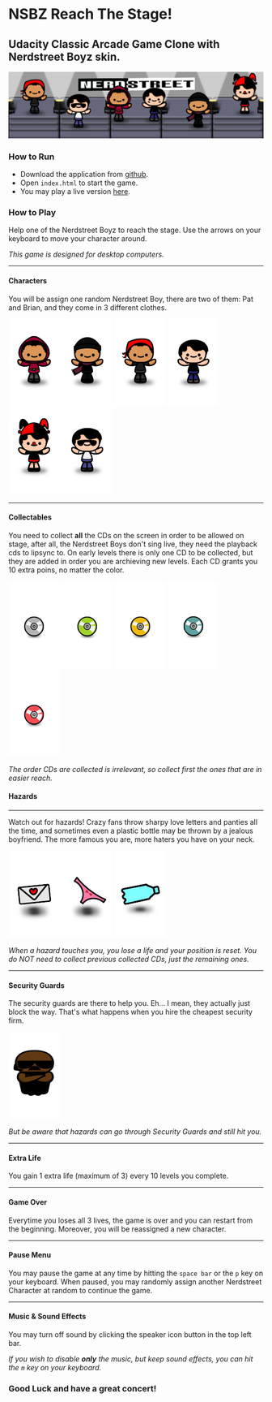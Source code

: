 # NSBZ Reach The Stage!
## Udacity Classic Arcade Game Clone with Nerdstreet Boyz skin.

![banner](images/banner.png)

### How to Run
- Download the application from [github](https://github.com/kavispires/classicarcadegame-nsbz).
- Open ```index.html``` to start the game.
- You may play a live version [here](https://kavispires.github.io/classicarcadegame-nsbz/).

### How to Play

Help one of the Nerdstreet Boyz to reach the stage. Use the arrows on your keyboard to move your character around.

_This game is designed for desktop computers._

----------------------------
#### Characters
You will be assign one random Nerdstreet Boy, there are two of them: Pat and Brian, and they come in 3 different clothes.

![pat](images/char-pat.png)
![pat2](images/char-pat2.png)
![pat3](images/char-pat3.png)
![bri](images/char-bri.png)
![bri2](images/char-bri2.png)
![bri3](images/char-bri3.png)

----------------------------
#### Collectables
You need to collect **all** the CDs on the screen in order to be allowed on stage, after all, the Nerdstreet Boys don't sing live, they need the playback cds to lipsync to.
On early levels there is only one CD to be collected, but they are added in order you are archieving new levels. Each CD grants you 10 extra poins, no matter the color.

![cd](images/cd-grey.png)
![cd](images/cd-green.png)
![cd](images/cd-gold.png)
![cd](images/cd-cyan.png)
![cd](images/cd-red.png)

_The order CDs are collected is irrelevant, so collect first the ones that are in easier reach._

#### Hazards
----------------------------
Watch out for hazards! Crazy fans throw sharpy love letters and panties all the time, and sometimes even a plastic bottle may be thrown by a jealous boyfriend. The more famous you are, more haters you have on your neck.

![loveletter](images/hazard-loveletter.png)
![panties](images/hazard-panties.png)
![cd](images/hazard-bottle.png)

_When a hazard touches you, you lose a life and your position is reset. You do NOT need to collect previous collected CDs, just the remaining ones._

----------------------------
#### Security Guards
The security guards are there to help you. Eh... I mean, they actually just block the way. That's what happens when you hire the cheapest security firm.

![security](images/char-security.png)

_But be aware that hazards can go through Security Guards and still hit you._

----------------------------
#### Extra Life
You gain 1 extra life (maximum of 3) every 10 levels you complete.

----------------------------
#### Game Over
Everytime you loses all 3 lives, the game is over and you can restart from the beginning. Moreover, you will be reassigned a new character.

----------------------------
#### Pause Menu
You may pause the game at any time by hitting the ``space bar`` or the ``p`` key on your keyboard.
When paused, you may randomly assign another Nerdstreet Character at random to continue the game.

----------------------------
#### Music & Sound Effects
You may turn off sound by clicking the speaker icon button in the top left bar.

_If you wish to disable **only** the music, but keep sound effects, you can hit the ``m`` key on your keyboard._

### Good Luck and have a great concert!
